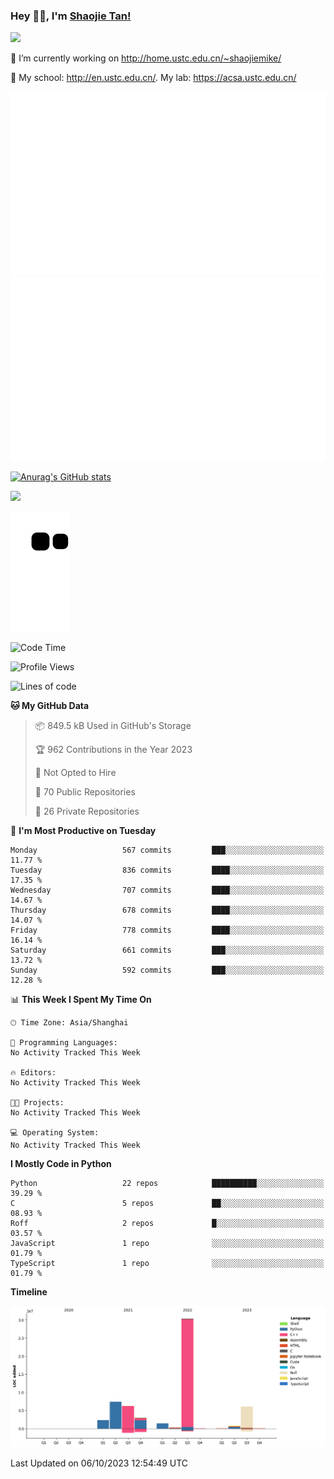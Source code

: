 

<!--
**Kirrito-k423/Kirrito-k423** is a ✨ _special_ ✨ repository because its `README.md` (this file) appears on your GitHub profile.

Here are some ideas to get you started:

- 🔭 I’m currently working on ...
- 🌱 I’m currently learning ...
- 👯 I’m looking to collaborate on ...
- 🤔 I’m looking for help with ...
- 💬 Ask me about ...
- 📫 How to reach me: ...
- 😄 Pronouns: ...
- ⚡ Fun fact: ...
-->
### Hey 👋🏽, I'm [Shaojie Tan!](http://home.ustc.edu.cn/~shaojiemike/about)

![](https://visitor-badge.glitch.me/badge?page_id=Kirrito-k423.Kirrito-k423)

🔭 I’m currently working on http://home.ustc.edu.cn/~shaojiemike/

👯 My school: http://en.ustc.edu.cn/. My lab: https://acsa.ustc.edu.cn/

![](https://github.com/Kirrito-k423/github-stats/blob/master/generated/overview.svg)
![](https://github.com/Kirrito-k423/github-stats/blob/master/generated/languages.svg)

[![Anurag's GitHub stats](https://github-readme-stats.vercel.app/api?username=Kirrito-k423&theme=flag-india&show_icons=true&hide=stars,prs,issues,contribs)](https://github.com/anuraghazra/github-readme-stats)

![](https://github-profile-summary-cards.vercel.app/api/cards/profile-details?username=Kirrito-k423&theme=vue)

![snake gif](https://github.com/Kirrito-k423/Kirrito-k423/blob/output/github-contribution-grid-snake.svg)

<!--START_SECTION:waka-->
![Code Time](http://img.shields.io/badge/Code%20Time-631%20hrs%2032%20mins-blue)

![Profile Views](http://img.shields.io/badge/Profile%20Views-1-blue)

![Lines of code](https://img.shields.io/badge/From%20Hello%20World%20I%27ve%20Written-58.0%20million%20lines%20of%20code-blue)

**🐱 My GitHub Data** 

> 📦 849.5 kB Used in GitHub's Storage 
 > 
> 🏆 962 Contributions in the Year 2023
 > 
> 🚫 Not Opted to Hire
 > 
> 📜 70 Public Repositories 
 > 
> 🔑 26 Private Repositories 
 > 
📅 **I'm Most Productive on Tuesday** 

```text
Monday                   567 commits         ███░░░░░░░░░░░░░░░░░░░░░░   11.77 % 
Tuesday                  836 commits         ████░░░░░░░░░░░░░░░░░░░░░   17.35 % 
Wednesday                707 commits         ████░░░░░░░░░░░░░░░░░░░░░   14.67 % 
Thursday                 678 commits         ████░░░░░░░░░░░░░░░░░░░░░   14.07 % 
Friday                   778 commits         ████░░░░░░░░░░░░░░░░░░░░░   16.14 % 
Saturday                 661 commits         ███░░░░░░░░░░░░░░░░░░░░░░   13.72 % 
Sunday                   592 commits         ███░░░░░░░░░░░░░░░░░░░░░░   12.28 % 
```


📊 **This Week I Spent My Time On** 

```text
🕑︎ Time Zone: Asia/Shanghai

💬 Programming Languages: 
No Activity Tracked This Week

🔥 Editors: 
No Activity Tracked This Week

🐱‍💻 Projects: 
No Activity Tracked This Week

💻 Operating System: 
No Activity Tracked This Week
```

**I Mostly Code in Python** 

```text
Python                   22 repos            ██████████░░░░░░░░░░░░░░░   39.29 % 
C                        5 repos             ██░░░░░░░░░░░░░░░░░░░░░░░   08.93 % 
Roff                     2 repos             █░░░░░░░░░░░░░░░░░░░░░░░░   03.57 % 
JavaScript               1 repo              ░░░░░░░░░░░░░░░░░░░░░░░░░   01.79 % 
TypeScript               1 repo              ░░░░░░░░░░░░░░░░░░░░░░░░░   01.79 % 
```



**Timeline**

![Lines of Code chart](https://raw.githubusercontent.com/Kirrito-k423/Kirrito-k423/main/assets/bar_graph.png)


 Last Updated on 06/10/2023 12:54:49 UTC
<!--END_SECTION:waka-->

